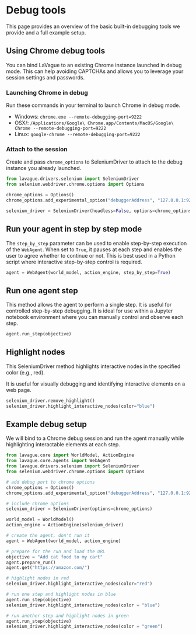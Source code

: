 # Debug tools

This page provides an overview of the basic built-in debugging tools we provide and a full example setup. 


## Using Chrome debug tools

You can bind LaVague to an existing Chrome instance launched in debug mode. This can help avoiding CAPTCHAs and allows you to leverage your session settings and passwords. 

### Launching Chrome in debug

Run these commands in your terminal to launch Chrome in debug mode. 

- Windows: `chrome.exe --remote-debugging-port=9222`
- OSX/: `/Applications/Google\ Chrome.app/Contents/MacOS/Google\ Chrome --remote-debugging-port=9222`
- Linux: `google-chrome --remote-debugging-port=9222`

### Attach to the session

Create and pass `chrome_options` to SeleniumDriver to attach to the debug instance you already launched. 

```py
from lavague.drivers.selenium import SeleniumDriver
from selenium.webdriver.chrome.options import Options

chrome_options = Options()
chrome_options.add_experimental_option("debuggerAddress", "127.0.0.1:9222")

selenium_driver = SeleniumDriver(headless=False, options=chrome_options)
```

## Run your agent in step by step mode

The `step_by_step` parameter can be used to enable step-by-step execution of the `WebAgent`. When set to `True`, it pauses at each step and enables the user to agree whether to continue or not. This is best used in a Python script where interactive step-by-step control is required.

```py
agent = WebAgent(world_model, action_engine, step_by_step=True)
```

## Run one agent step

This method allows the agent to perform a single step. It is useful for controlled step-by-step debugging. It is ideal for use within a Jupyter notebook environment where you can manually control and observe each step.

```py
agent.run_step(objective)
```

## Highlight nodes 

This SeleniumDriver method highlights interactive nodes in the specified color (e.g., red). 

It is useful for visually debugging and identifying interactive elements on a web page.

```py
selenium_driver.remove_highlight()
selenium_driver.highlight_interactive_nodes(color="blue")
```

## Example debug setup

We will bind to a Chrome debug session and run the agent manually while highlighting interactable elements at each step. 

```python
from lavague.core import WorldModel, ActionEngine
from lavague.core.agents import WebAgent
from lavague.drivers.selenium import SeleniumDriver
from selenium.webdriver.chrome.options import Options

# add debug port to chrome options
chrome_options = Options()
chrome_options.add_experimental_option("debuggerAddress", "127.0.0.1:9222")

# include chrome options 
selenium_driver = SeleniumDriver(options=chrome_options)

world_model = WorldModel()
action_engine = ActionEngine(selenium_driver)

# create the agent, don't run it
agent = WebAgent(world_model, action_engine)

# prepare for the run and load the URL
objective = "Add cat food to my cart"
agent.prepare_run()
agent.get("https://amazon.com/")

# highlight nodes in red
selenium_driver.highlight_interactive_nodes(color="red")

# run one step and highlight nodes in blue
agent.run_step(objective)
selenium_driver.highlight_interactive_nodes(color = "blue")

# run another step and highlight nodes in green
agent.run_step(objective)
selenium_driver.highlight_interactive_nodes(color = "green")
```
